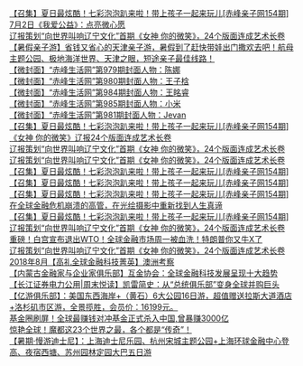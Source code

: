   
[【召集】夏日最炫酷！七彩泡泡趴来啦！带上孩子一起来玩儿[赤峰亲子网154期]](http://www.dianyue.me/archives/940/v9cgs8a8yjghbz0t/)  
[7月2日《我爱公益》：点亮微心愿](http://www.dianyue.me/archives/272/62eur67ge4njmhrw/)  
[辽报策划“向世界叫响辽宁文化”首期《女神  你的微笑》，24个版面连成艺术长卷](http://www.dianyue.me/archives/864/exkhs0nr1ssry95g/)  
[【暑假亲子游】省钱又省心的天津亲子游，暑假到了赶快带娃出门撒欢去吧！航母主题公园、极地海洋世界、天津之眼，短途亲子最佳线路！](http://www.dianyue.me/archives/611/3juqaewbc36heew3/)  
[【微封面】“赤峰生活网”第979期封面人物：陈娜](http://www.dianyue.me/archives/897/ujh7cxcf2n7wtvvp/)  
[【微封面】“赤峰生活网”第980期封面人物：王子梒](http://www.dianyue.me/archives/902/fnfcbrd4oo2kxdmw/)  
[【微封面】“赤峰生活网”第984期封面人物：王眳睿](http://www.dianyue.me/archives/965/hgh6k99ro3ck1d2w/)  
[【微封面】“赤峰生活网”第985期封面人物：小米](http://www.dianyue.me/archives/977/al4s6ru7ejzz5zhj/)  
[【微封面】“赤峰生活网”第981期封面人物：Jevan](http://www.dianyue.me/archives/909/3ry34qe7he0tgdlh/)  
[【召集】夏日最炫酷！七彩泡泡趴来啦！带上孩子一起来玩儿[赤峰亲子网154期]](http://www.dianyue.me/archives/923/1hvt1zuw490oa4e9/)  
[《女神 你的微笑》辽报24个版面连成艺术长卷](http://www.dianyue.me/archives/840/zcplfx7nc59wws7o/)  
[辽报策划“向世界叫响辽宁文化”首期《女神 你的微笑》，24个版面连成艺术长卷](http://www.dianyue.me/archives/778/ufwq52b3evzeqym8/)  
[辽报策划“向世界叫响辽宁文化”首期《女神 你的微笑》，24个版面连成艺术长卷](http://www.dianyue.me/archives/223/n1lvy84xwec5rk5i/)  
[【召集】夏日最炫酷！七彩泡泡趴来啦！带上孩子一起来玩儿[赤峰亲子网154期]](http://www.dianyue.me/archives/944/7hv046txch8f6rn2/)  
[【召集】夏日最炫酷！七彩泡泡趴来啦！带上孩子一起来玩儿[赤峰亲子网154期]](http://www.dianyue.me/archives/919/6m18y718s9lbncz5/)  
[【召集】夏日最炫酷！七彩泡泡趴来啦！带上孩子一起来玩儿[赤峰亲子网154期]](http://www.dianyue.me/archives/921/fuop8zd4gb87xai4/)  
[在全球金融危机崩溃的高管，在光绘摄影中重新找到人生真谛](http://www.dianyue.me/archives/647/n3ji2hmn8ex5bx93/)  
[【召集】夏日最炫酷！七彩泡泡趴来啦！带上孩子一起来玩儿[赤峰亲子网154期]](http://www.dianyue.me/archives/922/ovatgbqnae5w0ldw/)  
[辽报策划“向世界叫响辽宁文化”首期《女神 你的微笑》，24个版面连成艺术长卷](http://www.dianyue.me/archives/700/mr8qwv6cptlyin0a/)  
[重磅！白宫宣布退出WTO！全球金融市场周一被血洗！特朗普你又牛X了](http://www.dianyue.me/archives/522/mr8qwv6cptlyin0a/)  
[辽报策划“向世界叫响辽宁文化”首期《女神 你的微笑》，24个版面连成艺术长卷](http://www.dianyue.me/archives/706/v6ectc394oy4k6fd/)  
[2018年8月【高礼全球金融科技菁英】澳洲考察](http://www.dianyue.me/archives/208/qb49z6nnd4yztxfs/)  
[【内蒙古金融家与企业家俱乐部】互金协会：全球金融科技发展呈现十大趋势](http://www.dianyue.me/archives/067/4orb0cx72q53wi9v/)  
[【长江证券电力公用|周末悦读】凯雷简史：从“总统俱乐部”变身全球并购巨头](http://www.dianyue.me/archives/009/j8o4jnt43nwdkdfp/)  
[【亿游俱乐部】：美国东西海岸+（黄石）6大公园16日游，超值赠送拉斯大道酒店+洛杉矶市区游，全景揽胜，会员价：16199元。](http://www.dianyue.me/archives/947/vhd5wm5pf735z3i0/)  
[基金圈刷屏！全球最赚钱对冲基金正式杀入中国,曾暴赚3000亿](http://www.dianyue.me/archives/852/m4txft6pvjwev8cn/)  
[惊艳全球！魔都这23个世界之最，各个都是“传奇”！](http://www.dianyue.me/archives/404/fqkb68v8z22guprh/)  
[【暑期·慢游迪士尼】：上海迪士尼乐园、杭州宋城主题公园+上海环球金融中心登高、夜宿西塘、苏州园林定园大巴五日游](http://www.dianyue.me/archives/290/uatvz97w1j268tkd/)
